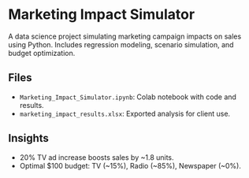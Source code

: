 # Marketing Impact Simulator
A data science project simulating marketing campaign impacts on sales using Python. Includes regression modeling, scenario simulation, and budget optimization. 

## Files
- `Marketing_Impact_Simulator.ipynb`: Colab notebook with code and results.
- `marketing_impact_results.xlsx`: Exported analysis for client use.

## Insights
- 20% TV ad increase boosts sales by ~1.8 units.
- Optimal $100 budget: TV (~15%), Radio (~85%), Newspaper (~0%).
